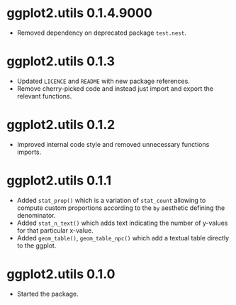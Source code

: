 # ggplot2.utils 0.1.4.9000

* Removed dependency on deprecated package `test.nest`.

# ggplot2.utils 0.1.3

* Updated `LICENCE` and `README` with new package references.
* Remove cherry-picked code and instead just import and export the relevant functions.

# ggplot2.utils 0.1.2

* Improved internal code style and removed unnecessary functions imports. 

# ggplot2.utils 0.1.1

* Added `stat_prop()` which is a variation of `stat_count` allowing to compute custom proportions according to the `by` aesthetic defining the denominator.
* Added `stat_n_text()` which adds text indicating the number of y-values for that particular x-value.
* Added `geom_table()`, `geom_table_npc()` which add a textual table directly to the ggplot.

# ggplot2.utils 0.1.0

* Started the package.
